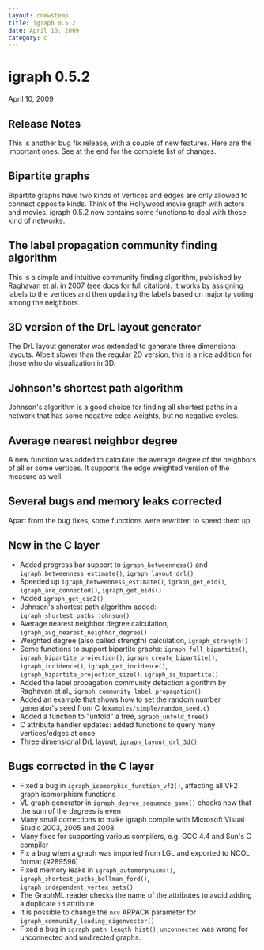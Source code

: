 ```yaml
---
layout: cnewstemp
title: igraph 0.5.2
date: April 10, 2009
category: c
---
```


igraph 0.5.2
============

April 10, 2009

Release Notes
-------------

This is another bug fix release, with a couple of new features. Here
are the important ones. See at the end for the complete list of changes.

## Bipartite graphs

Bipartite graphs have two kinds of vertices and edges are only allowed
to connect opposite kinds. Think of the Hollywood movie graph with
actors and movies. igraph 0.5.2 now contains some functions to deal
with these kind of networks.

<!--more-->

## The label propagation community finding algorithm

This is a simple and intuitive community finding algorithm, published
by Raghavan et al. in 2007 (see docs for full citation). It works by
assigning labels to the vertices and then updating the labels based on
majority voting among the neighbors.

## 3D version of the DrL layout generator

The DrL layout generator was extended to generate three dimensional
layouts. Albeit slower than the regular 2D version, this is a nice
addition for those who do visualization in 3D.

## Johnson's shortest path algorithm

Johnson's algorithm is a good choice for finding all shortest paths in
a network that has some negative edge weights, but no negative
cycles.

## Average nearest neighbor degree

A new function was added to calculate the average degree of the
neighbors of all or some vertices. It supports the edge weighted
version of the measure as well.

## Several bugs and memory leaks corrected

Apart from the bug fixes, some functions were rewritten to speed them up.

New in the C layer
------------------

- Added progress bar support to `igraph_betweenness()` and 
  `igraph_betweenness_estimate()`, `igraph_layout_drl()`
- Speeded up `igraph_betweenness_estimate()`, `igraph_get_eid()`,
  `igraph_are_connected()`, `igraph_get_eids()`
- Added `igraph_get_eid2()`
- Johnson's shortest path algorithm added:
  `igraph_shortest_paths_johnson()`
- Average nearest neighbor degree calculation,
  `igraph_avg_nearest_neighbor_degree()` 
- Weighted degree (also called strength) calculation,
  `igraph_strength()`
- Some functions to support bipartite graphs: `igraph_full_bipartite()`,
  `igraph_bipartite_projection()`, `igraph_create_bipartite()`,
  `igraph_incidence()`, `igraph_get_incidence()`,
  `igraph_bipartite_projection_size()`, `igraph_is_bipartite()`
- Added the label propagation community detection algorithm by
  Raghavan et al., `igraph_community_label_propagation()`
- Added an example that shows how to set the random number generator's
  seed from C (`examples/simple/random_seed.c`)
- Added a function to "unfold" a tree, `igraph_unfold_tree()`
- C attribute handler updates: added functions to query many
  vertices/edges at once
- Three dimensional DrL layout, `igraph_layout_drl_3d()`

Bugs corrected in the C layer
-----------------------------

- Fixed a bug in `igraph_isomorphic_function_vf2()`, affecting all VF2
  graph isomorphism functions
- VL graph generator in `igraph_degree_sequence_game()` checks now that
  the sum of the degrees is even
- Many small corrections to make igraph compile with Microsoft Visual
  Studio 2003, 2005 and 2008
- Many fixes for supporting various compilers, e.g. GCC 4.4 and Sun's
  C compiler
- Fix a bug when a graph was imported from LGL and exported to NCOL
  format (\#289596)
- Fixed memory leaks in `igraph_automorphisms()`,
  `igraph_shortest_paths_bellman_ford()`,
  `igraph_independent_vertex_sets()`
- The GraphML reader checks the name of the attributes to avoid adding
  a duplicate `id` attribute
- It is possible to change the `ncv` ARPACK parameter for
  `igraph_community_leading_eigenvector()`
- Fixed a bug in `igraph_path_length_hist()`, `unconnected` was wrong
  for unconnected and undirected graphs.
